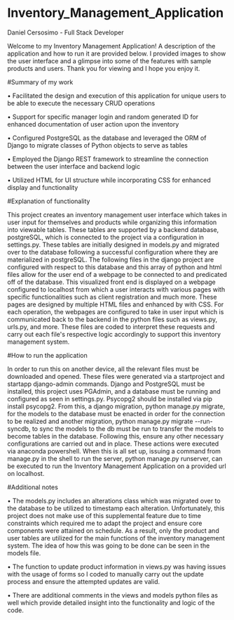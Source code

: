 # Inventory_Management_Application

Daniel Cersosimo - Full Stack Developer

Welcome to my Inventory Management Application! A description of the application and how to run it are provided below. I provided images to show the user interface and a glimpse into some of the features with sample products and users. Thank you for viewing and I hope you enjoy it. 

#Summary of my work

• Facilitated the design and execution of this application for unique users to be able to execute the necessary CRUD operations

• Support for specific manager login and random generated ID for enhanced documentation of user action upon the inventory

• Configured PostgreSQL as the database and leveraged the ORM of Django to migrate classes of Python objects to serve as tables

• Employed the Django REST framework to streamline the connection between the user interface and backend logic

• Utilized HTML for UI structure while incorporating CSS for enhanced display and functionality

#Explanation of functionality

This project creates an inventory management user interface which takes in user input for themselves and products while organizing this information into viewable tables. These tables are supported by a backend database, postgreSQL, which is connected to the project via a configuration in settings.py. These tables are initially designed in models.py and migrated over to the database following a successful configuration where they are materialized in postgreSQL. The following files in the django project are configured with respect to this database and this array of python and html files allow for the user end of a webpage to be connected to and predicated off of the database. This visualized front end is displayed on a webpage configured to localhost from which a user interacts with various pages with specific functionalities such as client registration and much more. These pages are designed by multiple HTML files and enhanced by with CSS. For each operation, the webpages are configured to take in user input which is communicated back to the backend in the python files such as views.py, urls.py, and more. These files are coded to interpret these requests and carry out each file's respective logic accordingly to support this inventory management system. 


#How to run the application 

In order to run this on another device, all the relevant files must be downloaded and opened. These files were generated via a startproject and startapp django-admin commands. Django and PostgreSQL must be installed, this project uses PGAdmin, and a database must be running and configured as seen in settings.py. Psycopg2 should be installed via pip install psycopg2. From this, a django migration, python manage.py migrate, for the models to the database must be enacted in order for the connection to be realized and another migration, python manage.py migrate --run-syncdb, to sync the models to the db must be run to transfer the models to become tables in the database. Following this, ensure any other necessary configurations are carried out and in place. These actions were executed via anaconda powershell. When this is all set up, issuing a command from manage.py in the shell to run the server, python manage.py runserver, can be executed to run the Inventory Management Application on a provided url on localhost. 


#Additional notes

• The models.py includes an alterations class which was migrated over to the database to be utilized to timestamp each alteration. Unfortunately, this project does not make use of this 
  supplemental feature due to time constraints which required me to adapt the project and ensure core components were attained on schedule. As a result, only the product and user tables 
  are utilized for the main functions of the inventory management system. The idea of how this was going to be done can be seen in the models file.

• The function to update product information in views.py was having issues with the usage of forms so I coded to manually carry out the update process and ensure the attempted updates 
  are valid. 

• There are additional comments in the views and models python files as well which provide detailed insight into the functionality and logic of the code.
